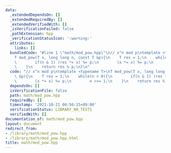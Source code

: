 ```yaml
---
data:
  _extendedDependsOn: []
  _extendedRequiredBy: []
  _extendedVerifiedWith: []
  _isVerificationFailed: false
  _pathExtension: hpp
  _verificationStatusIcon: ':warning:'
  attributes:
    links: []
  bundledCode: "#line 1 \"math/mod_pow.hpp\"\n// x^n mod p\ntemplate <typename T>\n\
    T mod_pow(T x, long long n, const T &p){\n    T res = 1;\n    while(n > 0){\n\
    \        if(n & 1) (res *= x) %= p;\n        (x *= x) %= p;\n        n >>= 1;\n\
    \    }\n    return res % p;\n}\n"
  code: "// x^n mod p\ntemplate <typename T>\nT mod_pow(T x, long long n, const T\
    \ &p){\n    T res = 1;\n    while(n > 0){\n        if(n & 1) (res *= x) %= p;\n\
    \        (x *= x) %= p;\n        n >>= 1;\n    }\n    return res % p;\n}\n"
  dependsOn: []
  isVerificationFile: false
  path: math/mod_pow.hpp
  requiredBy: []
  timestamp: '2021-10-21 00:56:15+09:00'
  verificationStatus: LIBRARY_NO_TESTS
  verifiedWith: []
documentation_of: math/mod_pow.hpp
layout: document
redirect_from:
- /library/math/mod_pow.hpp
- /library/math/mod_pow.hpp.html
title: math/mod_pow.hpp
---
```

